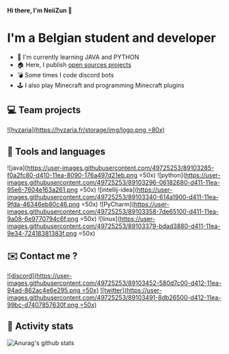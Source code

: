 #### Hi there, I'm NeiiZun 👋

 # I'm a Belgian student and developer

 - 🎈 I'm currently learning JAVA and PYTHON
 - 🏠 Here, I publish [open sources projects]([https://github.com/NeiiZun?tab=repositories](https://github.com/NeiiZun?tab=repositories))
 - 💣 Some times I code discord bots
 - 🕹 I also play Minecraft and programming Minecraft plugins 

## 💻 Team projects 

[![hyzaria](https://hyzaria.fr/storage/img/logo.png =80x)](https://twitter.com/HyzariaFR)
## 🧵 Tools and languages

![java](https://user-images.githubusercontent.com/49725253/89103285-f0a2fc80-d410-11ea-8090-176a497d21eb.png =50x) ![python](https://user-images.githubusercontent.com/49725253/89103296-06182680-d411-11ea-95e6-7604e163a261.png =50x)  ![intellij-idea](https://user-images.githubusercontent.com/49725253/89103340-614a1900-d411-11ea-9fda-46346eb80c46.png =50x) ![PyCharm](https://user-images.githubusercontent.com/49725253/89103358-7de65100-d411-11ea-9a08-6e9770794c6f.png =50x) ![linux](https://user-images.githubusercontent.com/49725253/89103379-bdad3880-d411-11ea-9e34-72418381383f.png =50x)

## ✉️ Contact me ?
 
[![discord](https://user-images.githubusercontent.com/49725253/89103452-580d7c00-d412-11ea-94ad-862ac4e6e295.png =50x)](https://dsc.bio/NeiiZun) [![twitter](https://user-images.githubusercontent.com/49725253/89103491-8db26500-d412-11ea-99bc-d7407857630f.png =50x)](https://twitter.com/Neiizun/)

## 🌟 Activity stats

![Anurag's github stats](https://github-readme-stats.vercel.app/api?username=NeiiZun&hide=contribs,prs)
